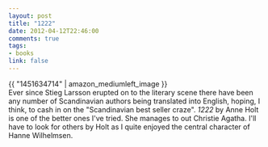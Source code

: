 ```yaml
---
layout: post
title: "1222"
date: 2012-04-12T22:46:00
comments: true
tags:
- books
link: false
---
```

{{ "1451634714" | amazon_mediumleft_image }}  
Ever since Stieg Larsson erupted on to the literary scene there have been any number of Scandinavian authors being translated into English, hoping, I think, to cash in on the "Scandinavian best seller craze". _1222_ by Anne Holt is one of the better ones I've tried. She manages to out Christie Agatha. I'll have to look for others by Holt as I quite enjoyed the central character of Hanne Wilhelmsen. 
